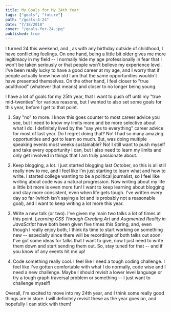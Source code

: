 ```yaml
---
title: My Goals for My 24th Year
tags: ["goals", "future"]
path: "/goals-4-24"
date: "7/18/2018"
cover: "/goals-for-24.jpg"
published: true
---
```


I turned 24 this weekend, and , as with any birthday outside of childhood, I have conflicting feelings. On one hand, being a little bit older gives me more legitimacy in my field -- I normally hide my age professionally in fear that I won't be taken seriously or that people won't believe my experience level. I've been really lucky to have a good career at my age, and I worry that if people actually knew how old I am that the same opportunities wouldn't have presented themselves. On the other hand, I feel closer to "true adulthood" (whatever that means) and closer to no longer being young.

I have a lot of goals for my 25th year, that I want to push off until my "true mid-twenties" for various reasons, but I wanted to also set some goals for this year, before I get to that point.

1.  Say "no" to more. I know this goes counter to most career advice you see, but I need to know my limits more and be more selective about what I do. I definitely lived by the "say yes to everything" career advice for most of last year. Do I regret doing that? No! I had so many amazing opportunities and got to learn so much. But, was doing multiple speaking events most weeks sustainable? No! I still want to push myself and take every opportunity I can, but I also need to learn my limits and only get involved in things that I am truly passionate about.

1.  Keep blogging, a lot. I just started blogging last October, so this is all still really new to me, and I feel like I'm just starting to learn what and how to write. I started college wanting to be a political journalist, so I feel like writing about code was a natural progression. Now writing about my life a little bit more is even more fun! I want to keep learning about blogging and stay more consistent, even when life gets tough. I've written every day so far (which isn't saying a lot and is probably not a reasonable goal), and I want to keep writing a lot more this year.

1.  Write a new talk (or two). I've given my main two talks a lot of times at this point. _Learning CSS Through Creating Art_ and _Augmented Reality in JavaScript_ have both been given five times this Spring, and, even though I really enjoy both, I think its time to start working on something new -- especially since there will be recordings of both talks out soon. I've got some ideas for talks that I want to give, now I just need to write them down and start sending them out. So, stay tuned for that -- and if you know of any events hit me up!

1.  Code something really cool. I feel like I need a tough coding challenge. I feel like I've gotten comfortable with what I do normally, code wise and I need a new challenge. Maybe I should revisit a lower level language or try a tough graph traversal problem or something -- I just want to challenge myself!

Overall, I'm excited to move into my 24th year, and I think some really good things are in store. I will definitely revisit these as the year goes on, and hopefully I can stick with them!
